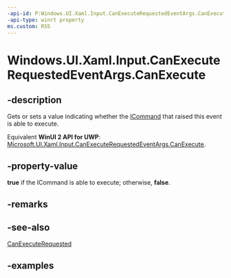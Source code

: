 ```yaml
---
-api-id: P:Windows.UI.Xaml.Input.CanExecuteRequestedEventArgs.CanExecute
-api-type: winrt property
ms.custom: RS5
---
```


<!-- Property syntax.
public bool CanExecute { get;  set; }
-->

# Windows.UI.Xaml.Input.CanExecuteRequestedEventArgs.CanExecute

## -description

Gets or sets a value indicating whether the [ICommand](icommand.md) that raised this event is able to execute.

Equivalent **WinUI 2 API for UWP**: [Microsoft.UI.Xaml.Input.CanExecuteRequestedEventArgs.CanExecute](/windows/winui/api/microsoft.ui.xaml.input.canexecuterequestedeventargs.canexecute).

## -property-value

**true** if the ICommand is able to execute; otherwise, **false**.

## -remarks

## -see-also

[CanExecuteRequested](xamluicommand_canexecuterequested.md)

## -examples

